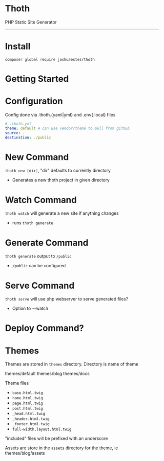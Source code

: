 Thoth
=====

PHP Static Site Generator

---

# Install

`composer global require joshuaestes/thoth`

# Getting Started

# Configuration

Config done via .thoth.{yaml|yml} and .env{.local} files

```yaml
# .thoth.yml
theme: default # can use vendor/theme to pull from github
source: .
destination: ./public
```

# New Command

`thoth new [dir]`, "dir" defaults to currently directory

* Generates a new thoth project in given directory

# Watch Command

`thoth watch` will generate a new site if anything changes

* runs `thoth generate`

# Generate Command

`thoth generate` output to `/public`

* `/public` can be configured

# Serve Command

`thoth serve` will use php webserver to serve generated files?

* Option to --watch

# Deploy Command?

# Themes

Themes are stored in `themes` directory.
Directory is name of theme

themes/default
themes/blog
themes/docs

Theme files
* `base.html.twig`
* `home.html.twig`
* `page.html.twig`
* `post.html.twig`
* `_head.html.twig`
* `_header.html.twig`
* `_footer.html.twig`
* `full-width.layout.html.twig`

"included" files will be prefixed with an underscore

Assets are store in the `assets` directory for the theme, ie themes/blog/assets
